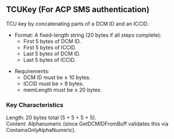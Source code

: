 ## TCUKey (For ACP SMS authentication)

 TCU key by concatenating parts of a DCM ID and an ICCID.

- Format: A fixed-length string (20 bytes if all steps complete):
  - First 5 bytes of DCM ID.
  - First 5 bytes of ICCID.
  - Last 5 bytes of DCM ID.
  - Last 5 bytes of ICCID.
* Requirements:
  - DCM ID must be ≥ 10 bytes.
  - ICCID must be > 9 bytes.
  - memLength must be ≥ 20 bytes.

### Key Characteristics
Length: 20 bytes total (5 + 5 + 5 + 5).    
Content: Alphanumeric (since GetDCMIDFromBuff validates this via ContainsOnlyAlphaNumeric).
